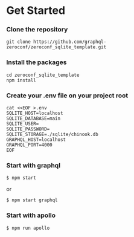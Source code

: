 # Get Started

### Clone the repository
```
git clone https://github.com/graphql-zeroconf/zeroconf_sqlite_template.git
```

### Install the packages

```
cd zeroconf_sqlite_template
npm install
```

### Create your .env file on your project root

```
cat <<EOF >.env
SQLITE_HOST=localhost
SQLITE_DATABASE=main
SQLITE_USER=
SQLITE_PASSWORD=
SQLITE_STORAGE=./sqlite/chinook.db
GRAPHQL_HOST=localhost
GRAPHQL_PORT=4000
EOF
```

### Start with graphql

```
$ npm start
```

or

```
$ npm start graphql
```

### Start with apollo

```
$ npm run apollo
```